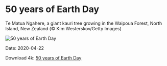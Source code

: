 # 50 years of Earth Day

Te Matua Ngahere, a giant kauri tree growing in the Waipoua Forest, North Island, New Zealand (© Kim Westerskov/Getty Images)

![50 years of Earth Day](https://bing.com/th?id=OHR.KauriTree_EN-US7535687512_UHD.jpg&rf=LaDigue_UHD.jpg&pid=hp&w=1024&h=576)

Date: 2020-04-22

Download 4k: [50 years of Earth Day](https://bing.com/th?id=OHR.KauriTree_EN-US7535687512_UHD.jpg&rf=LaDigue_UHD.jpg&pid=hp&w=3840&h=2160)

